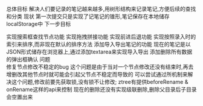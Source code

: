 总体目标
  解决人们要记录的笔记越来越多,用树形结构来记录笔记,方便后续的查找和分类
现状
  第一次提交只是实现了记笔记的锥形,笔记保存在本地储存localStorage中
下一步目标
  
        
  实现搜索框查找节点功能
  实现拖拽拼接功能
  实现前进后退功能
  实现按照录入时的索引来排序,而非现在默认的排序方法
  添加导入导出笔记的功能
    现在的笔记是以JSON形式储存在浏览器上,通过添加textarea来实现导入导出
  添加删除所有数据的弹出框确认
问题  
  修复节点修改不稳定的bug
    这个问题是由于当对一个节点修改还没有结束时,再去增删改其他节点时就可能会引起父节点不稳定而导致的
      可以尝试通过所机制来解决这个问题,修改前要先获取锁,没有锁不让修改;
        ztree有提供beforeRename & onRename这样的api来控制
  现在的删除还没有实现级联删除,删除父目录后子目录会空置出来

